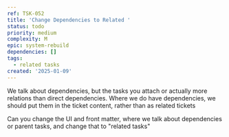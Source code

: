 ```yaml
---
ref: TSK-052
title: 'Change Dependencies to Related '
status: todo
priority: medium
complexity: M
epic: system-rebuild
dependencies: []
tags:
  - related tasks
created: '2025-01-09'
---
```

We talk about dependencies, but the tasks you attach or actually more relations than direct dependencies. Where we do have dependencies, we should put them in the ticket content, rather than as related tickets

Can you change the UI and front matter, where we talk about dependencies or parent tasks, and change that to "related tasks"
